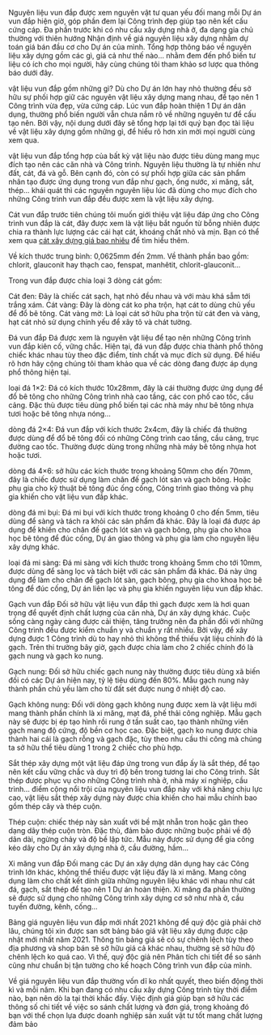 Nguyên liệu vun đắp được xem nguyên vật tư quan yếu đối mang mỗi Dự án vun đắp hiện giờ, góp phần đem lại Công trình đẹp giúp tạo nên kết cấu cứng cáp. Đa phần trước khi có nhu cầu xây dựng nhà ở, đa dạng gia chủ thường với thiên hướng Nhận định về giá nguyên liệu xây dựng nhằm dự toán giá bán đầu cơ cho Dự án của mình. Tổng hợp thông báo về nguyên liệu xây dựng gồm các gì, giá cả như thế nào… nhằm đem đến phổ biến tư liệu có ích cho mọi người, hãy cùng chúng tôi tham khảo sơ lược qua thông báo dưới đây.

vật liệu vun đắp gồm những gì?
Dù cho Dự án lớn hay nhỏ thường đều sở hữu sự phối hợp giữ các nguyên vật liệu xây dựng mang nhau, để tạo nên 1 Công trình vừa đẹp, vừa cứng cáp. Lúc vun đắp hoàn thiện 1 Dự án dân dụng, thường phổ biến người vẫn chưa nắm rõ về những nguyên tư để cấu tạo nên. Bởi vậy, nội dung dưới đây sẽ tổng hợp lại tới quý bạn đọc tài liệu về vật liệu xây dựng gồm những gì, để hiểu rõ hơn xin mời mọi người cùng xem qua.

vật liệu vun đắp tổng hợp của bất kỳ vật liệu nào được tiêu dùng mang mục đích tạo nên các căn nhà và Công trình. Nguyên liệu thường là tự nhiên như đất, cát, đá và gỗ. Bên cạnh đó, còn có sự phối hợp giữa các sản phẩm nhân tạo được ứng dụng trong vun đắp như gạch, ống nước, xi măng, sắt, thép… khái quát thì các nguyên nguyên liệu lúc đã dùng cho mục đích cho những Công trình vun đắp đều được xem là vật liệu xây dựng.

Cát vun đắp
trước tiên chúng tôi muốn giới thiệu vật liệu đáp ứng cho Công trình vun đắp là cát, đây được xem là vật liệu bắt nguồn từ bỗng nhiên được chia ra thành lực lượng các cái hạt cát, khoáng chất nhỏ và mịn. Bạn có thể xem qua <a href="https://vlxdhiepha.com/bang-gia/bao-gia-cat-da-xay-dung-tai-tp-hcm-tong-kho-cat-da-xay-dung-toan-mien-nam-558.html">cát xây dựng giá bao nhiêu</a> để tìm hiểu thêm.

Về kích thước trung bình: 0,0625mm đến 2mm.
Về thành phần bao gồm: chlorit, glauconit hay thạch cao, fenspat, manhêtit, chlorit-glauconit…

Trong vun đắp được chia loại 3 dòng cát gồm:

Cát đen: Đây là chiếc cát sạch, hạt nhỏ đều nhau và với màu khá sẫm tới trắng xám.
Cát vàng: Đây là dòng cát ko pha trộn, hạt cát to dùng chủ yếu để đổ bê tông.
Cát vàng mờ: Là loại cát sở hữu pha trộn từ cát đen và vàng, hạt cát nhỏ sử dụng chính yếu để xây tô và chát tường.

Đá vun đắp
Đá được xem là nguyên vật liệu để tạo nên những Công trình vun đắp kiên cố, vững chắc. Hiện tại, đá vun đắp được chia thành phổ thông chiếc khác nhau tùy theo đặc điểm, tính chất và mục đích sử dụng. Để hiểu rõ hơn hãy cộng chúng tôi tham khảo qua về các dòng đang được áp dụng phổ thông hiện tại.

loại đá 1×2:
Đá có kích thước 10x28mm, đây là cái thường được ứng dụng để đổ bê tông cho những Công trình nhà cao tầng, các con phố cao tốc, cầu cảng. Đặc thù được tiêu dùng phổ biến tại các nhà máy như bê tông nhựa tươi hoặc bê tông nhựa nóng…

dòng đá 2×4:
Đá vun đắp với kích thước 2x4cm, đây là chiếc đá thường được dùng để đổ bê tông đối có những Công trình cao tầng, cầu cảng, trục đường cao tốc. Thường được dùng trong những nhà máy bê tông nhựa hot hoặc tươi.

dòng đá 4×6:
sở hữu các kích thước trong khoảng 50mm cho đến 70mm, đây là chiếc được sử dụng làm chân đế gạch lót sàn và gạch bông. Hoặc phụ gia cho kỹ thuật bê tông đúc ống cống, Công trình giao thông và phụ gia khiến cho vật liệu vun đắp khác.

dòng đá mi bụi:
Đá mi bụi với kích thước trong khoảng 0 cho đến 5mm, tiêu dùng để sàng và tách ra khỏi các sản phẩm đá khác. Đây là loại đá được áp dụng để khiến cho chân đế gạch lót sàn và gạch bông, phụ gia cho khoa học bê tông để đúc cống, Dự án giao thông và phụ gia làm cho nguyên liệu xây dựng khác.

loại đá mi sàng:
Đá mi sàng với kích thước trong khoảng 5mm cho tới 10mm, được dùng để sàng lọc và tách biệt với các sản phẩm đá khác. Đá này ứng dụng để làm cho chân đế gạch lót sàn, gạch bông, phụ gia cho khoa học bê tông để đúc cống, Dự án liên lạc và phụ gia khiến nguyên liệu vun đắp khác.

Gạch vun đắp
Đối sở hữu vật liệu vun đắp thì gạch được xem là hơi quan trọng để quyết định chất lượng của căn nhà, Dự án xây dựng khác. Cuộc sống càng ngày càng được cải thiện, tăng trưởng nên đa phần đối với những Công trình đều được kiểm chuẩn y và chuẩn y rất nhiều. Bởi vậy, để xây dựng được 1 Công trình dù to hay nhỏ thì không thể thiếu vật liệu chính đó là gạch. Trên thi trường bây giờ, gạch được chia làm cho 2 chiếc chính đó là gạch nung và gạch ko nung.

Gạch nung:
Đối sở hữu chiếc gạch nung này thường được tiêu dùng xã biến đối có các Dự án hiện nay, tỷ lệ tiêu dùng đến 80%. Mẫu gạch nung này thành phần chủ yếu làm cho từ đất sét được nung ở nhiệt độ cao.

Gạch không nung:
Đối với dòng gạch không nung được xem là vật liệu mới mang thành phần chính là xi măng, mạt đá, phế thải công nghiệp. Mẫu gạch này sẽ được bị ép tạo hình rồi rung ở tần suất cao, tạo thành những viên gạch mang độ cứng, độ bền cơ học cao. Đặc biệt, gạch ko nung được chia thành hai cái là gạch rỗng và gạch đặc, tùy theo nhu cầu thi công mà chúng ta sở hữu thể tiêu dùng 1 trong 2 chiếc cho phù hợp.

Sắt thép xây dựng
một vật liệu đáp ứng trong vun đắp ấy là sắt thép, để tạo nên kết cấu vững chắc và duy trì độ bền trong tương lai cho Công trình. Sắt thép được phục vụ cho những Công trình nhà ở, nhà máy xí nghiệp, cầu trình… điểm cộng nổi trội của nguyên liệu vun đắp này với khả năng chịu lực cao, vật liệu sắt thép xây dựng này được chia khiến cho hai mẫu chính bao gồm thép cây và thép cuộn.

Thép cuộn:
chiếc thép này sản xuất với bề mặt nhẵn tron hoặc gân theo dạng dây thép cuộn tròn. Đặc thù, đảm bảo được những buộc phải về độ dãn dài, ngừng chảy và độ bề lập tức. Mẫu này được sử dụng để gia công kéo dây cho Dự án xây dựng nhà ở, cầu đường, hầm…

Xi măng vun đắp
Đối mang các Dự án xây dựng dân dụng hay các Công trình lớn khác, không thể thiếu được vật liệu đấy là xi măng. Mang công dụng làm cho chất kết dính giữa những nguyên liệu khác với nhau như cát đá, gạch, sắt thép để tạo nên 1 Dự án hoàn thiện. Xi măng đa phần thường sẽ được sử dụng cho những Công trình xây dựng cơ sở như nhà ở, cầu tuyến đường, kênh, cống…

Bảng giá nguyên liệu vun đắp mới nhất 2021
không để quý độc giả phải chờ lâu, chúng tôi xin được san sớt bảng báo giá vật liệu xây dựng được cập nhật mới nhất năm 2021. Thông tin bảng giá sẽ có sự chênh lệch tùy theo địa phương và shop bán sẽ sở hữu giá cả khác nhau, thường sẽ sở hữu độ chênh lệch ko quá cao. Vì thế, quý độc giả nên Phân tích chi tiết để so sánh cũng như chuẩn bị tận tường cho kế hoạch Công trình vun đắp của mình.

Về giá nguyên liệu vun đắp thường vốn dĩ ko nhất quyết, theo biến động thời kì và mỗi năm. Khi bạn đang có nhu cầu xây dựng Công trình tùy thời điểm nào, bạn nên dò la tại thời khắc đấy. Việc định giá giúp bạn sở hữu các thông số chi tiết về việc so sánh chất lượng và đơn giá, trong khoảng đó bạn với thể chọn lựa được doanh nghiệp sản xuất vật tư tốt mang chất lượng đảm bảo
